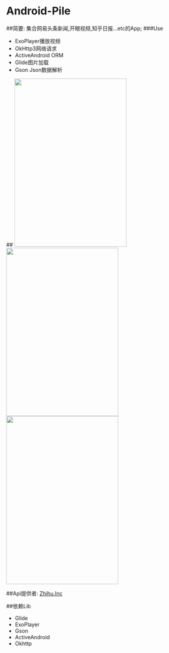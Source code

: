 # Android-Pile
##简要:
  集合网易头条新闻,开眼视频,知乎日报...etc的App;
###Use
<ul>
<li>ExoPlayer播放视频</li>
<li>OkHttp3网络请求</li>
<li>ActiveAndroid ORM</li>
<li>Glide图片加载</li>
<li>Gson Json数据解析</li>
</ul>
##  
 <image  src="screenshots/list-video.png" width=300 height=450/>
 <image  src="screenshots/list-news.png" width=300 height=450/>
 <image  src="screenshots/reader-zhihu.png" width=300 height=450/>
 

##Api提供者:
<a href='https://github.com/izzyleung/ZhihuDailyPurify/wiki/' >Zhihu.Inc</a>
 
##依赖Lib
<ul>
<li>Glide</li>
<li>ExoPlayer</li>
<li>Gson</li>
<li>ActiveAndroid</li>
<li>Okhttp</li>
</ul>

  
